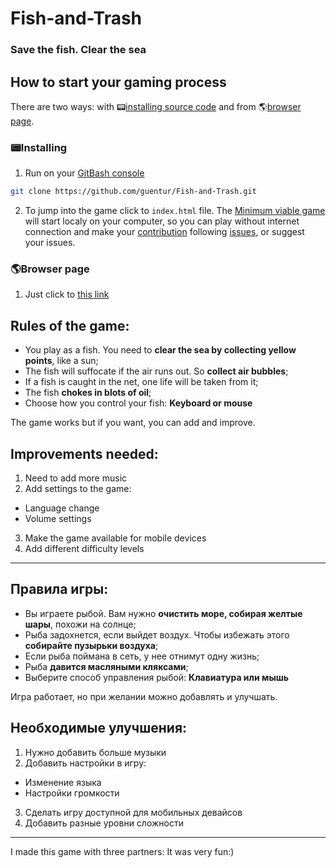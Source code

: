 # Fish-and-Trash
### Save the fish. Clear the sea

## How to start your gaming process
There are two ways: with 📟[installing source code](#Installing) and from 🌎[browser page](#Browser-page).

### 📟Installing
1. Run on your [GitBash console](https://gitforwindows.org/)
```bash
git clone https://github.com/guentur/Fish-and-Trash.git
```
2. To jump into the game click to `index.html` file. The [Minimum viable game](https://en.wikipedia.org/wiki/Minimum_viable_product) will start localy on your computer, so you can play without internet connection and make your [contribution](https://gist.github.com/MarcDiethelm/7303312) following [issues](https://github.com/guentur/Fish-and-Trash/issues), or suggest your issues.

### 🌎Browser page
1. Just click to [this link](https://guentur.github.io/Fish-and-Trash/)

## Rules of the game:
- You play as a fish. You need to **clear the sea by collecting yellow points**, like a sun;
- The fish will suffocate if the air runs out. So **collect air bubbles**;
- If a fish is caught in the net, one life will be taken from it;
- The fish **chokes in blots of oil**;
- Choose how you control your fish: **Keyboard or mouse**

The game works but if you want, you can add and improve.

## Improvements needed:
1. Need to add more music
2. Add settings to the game:
  - Language change
  - Volume settings
3. Make the game available for mobile devices
4. Add different difficulty levels

------

## Правила игры:
- Вы играете рыбой. Вам нужно **очистить море, собирая желтые шары**, похожи на солнце;
- Рыба задохнется, если выйдет воздух. Чтобы избежать этого **собирайте пузырьки воздуха**;
- Если рыба поймана в сеть, у нее отнимут одну жизнь;
- Рыба **давится масляными кляксами**;
- Выберите способ управления рыбой: **Клавиатура или мышь**

Игра работает, но при желании можно добавлять и улучшать.

## Необходимые улучшения:
1. Нужно добавить больше музыки
2. Добавить настройки в игру:
  - Изменение языка
  - Настройки громкости
3. Сделать игру доступной для мобильных девайсов
4. Добавить разные уровни сложности

---

I made this game with three partners:
It was very fun:)
